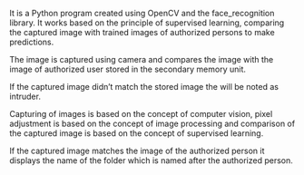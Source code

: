 It is a Python program created using OpenCV and the face_recognition library. It works based on the principle of supervised learning, comparing the captured image with trained images of authorized persons to make predictions.

The image is captured using camera and compares the image with the image of authorized user stored in the secondary memory unit.

If the captured image didn’t match the stored image the will be noted as intruder.

Capturing of images is based on the concept of computer vision, pixel adjustment is based on the concept of image processing and comparison of the captured image is based on the concept of supervised learning.

If the captured image matches the image of the authorized person it displays the name of the folder which is named after the authorized person.
